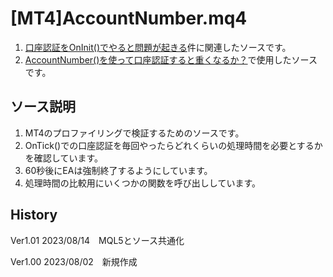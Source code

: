# [MT4]AccountNumber.mq4

1. [口座認証をOnInit()でやると問題が起きる](https://twitter.com/FX_SysTradeEA/status/1686640548051083264)件に関連したソースです。
1. [AccountNumber()を使って口座認証すると重くなるか？](https://twitter.com/FX_SysTradeEA/status/1686749049477795840)で使用したソースです。

## ソース説明

1. MT4のプロファイリングで検証するためのソースです。
1. OnTick()での口座認証を毎回やったらどれくらいの処理時間を必要とするかを確認しています。
1. 60秒後にEAは強制終了するようにしています。
1. 処理時間の比較用にいくつかの関数を呼び出ししています。

## History
Ver1.01 2023/08/14　MQL5とソース共通化
 
Ver1.00 2023/08/02　新規作成